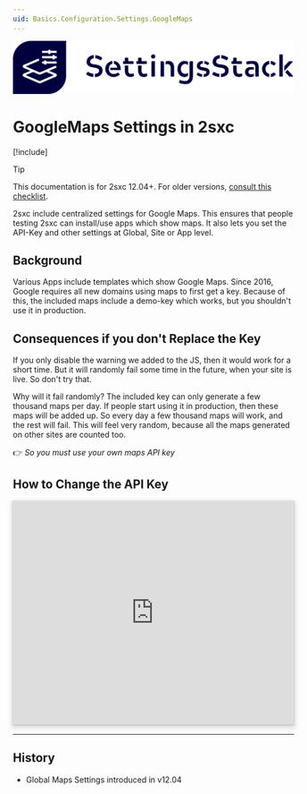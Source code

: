 ```yaml
---
uid: Basics.Configuration.Settings.GoogleMaps
---
```


<img src="../assets/settings-stack-banner.svg" class="feature">

# GoogleMaps Settings in 2sxc

[!include[](~/basics/stack/_shared-float-summary.md)]
<style>.context-box-summary .data-configuration { visibility: visible; }</style>

> [!TIP]
> This documentation is for 2sxc 12.04+. For older versions, [consult this checklist](https://azing.org/2sxc/r/ippFQYkz).

2sxc include centralized settings for Google Maps. 
This ensures that people testing 2sxc can install/use apps which show maps.
It also lets you set the API-Key and other settings at Global, Site or App level. 

## Background

Various Apps include templates which show Google Maps. 
Since 2016, Google requires all new domains using maps to first get a key. 
Because of this, the included maps include a demo-key which works, but you shouldn't use it in production.

## Consequences if you don't Replace the Key

If you only disable the warning we added to the JS, then it would work for a short time.
But it will randomly fail some time in the future, when your site is live. So don't try that.

Why will it fail randomly? 
The included key can only generate a few thousand maps per day. 
If people start using it in production, then these maps will be added up. 
So every day a few thousand maps will work, and the rest will fail. 
This will feel very random, because all the maps generated on other sites are counted too.

👉 _So you must use your own maps API key_


## How to Change the API Key

<iframe src="https://azing.org/2sxc/r/ApSwlItl?embed=1" width="100%" height="400" frameborder="0" allowfullscreen style="box-shadow: 0 1px 3px rgba(60,64,67,.3), 0 4px 8px 3px rgba(60,64,67,.15)"></iframe>

---

## History

* Global Maps Settings introduced in v12.04